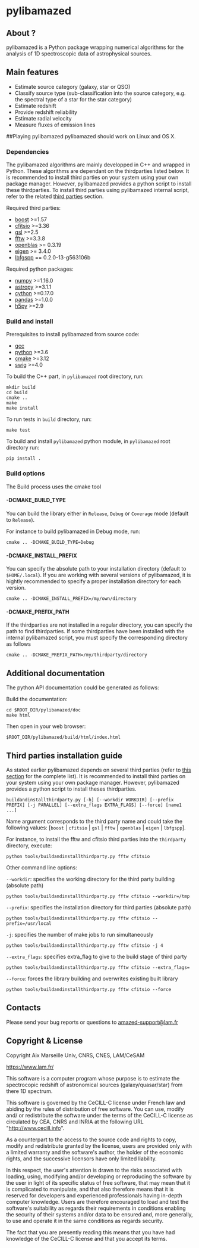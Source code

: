 # pylibamazed

## About ?

pylibamazed is a Python package wrapping numerical algorithms for the analysis of 1D spectroscopic data of astrophysical sources.

## Main features

* Estimate source category (galaxy, star or QSO)
* Classify source type (sub-classification into the source category, e.g. the spectral type of a star for the star category)
* Estimate redshift
* Provide redshift reliability
* Estimate radial velocity
* Measure fluxes of emission lines

##Playing pylibamazed
pylibamazed should work on Linux and OS X.

### Dependencies

The pylibamazed algorithms are mainly developped in C++ and wrapped in Python. These algorithms are dependant on the thirdparties listed below. It is recommended to install third parties on your system using your own package manager. However, pylibamazed provides a python script to install these thirdparties. To install third parties using pylibamazed internal script, refer to the related [third parties](#Third-parties-install-guide) section.

Required third parties:
* [boost](https://www.boost.org/) >=1.57
* [cfitsio](https://heasarc.gsfc.nasa.gov/fitsio/) >=3.36
* [gsl](https://www.gnu.org/software/gsl/) >=2.5
* [fftw](http://www.fftw.org/) >=3.3.8
* [openblas](https://www.openblas.net/) >= 0.3.19
* [eigen](https://eigen.tuxfamily.org/index.php?title=Main_Page) >= 3.4.0
* [lbfgspp](https://lbfgspp.statr.me) == 0.2.0-13-g563106b

Required python packages:
* [numpy](https://www.numpy.org/) >=1.16.0
* [astropy](https://www.astropy.org/) >=3.1.1
* [cython](https://cython.org/) >=0.17.0
* [pandas](https://pandas.pydata.org/) >=1.0.0
* [h5py](https://www.h5py.org/) >=2.9

### Build and install

Prerequisites to install pylibamazed from source code:

* [gcc](https://gcc.gnu.org/)
* [python](https://www.python.org/) >=3.6
* [cmake](https://cmake.org/) >=3.12
* [swig](http://www.swig.org/) >=4.0

To build the C++ part, in `pylibamazed` root directory, run:

    mkdir build
    cd build
    cmake ..
    make
    make install

To run tests in `build` directory, run:

    make test

To build and install `pylibamazed` python module, in `pylibamazed` root directory run:

    pip install .

### Build options

The Build process uses the cmake tool

#### -DCMAKE_BUILD_TYPE

You can build the library either in `Release`, `Debug` or `Coverage` mode (default to `Release`).

For instance to build pylibamazed in Debug mode, run: 

    cmake .. -DCMAKE_BUILD_TYPE=Debug

#### -DCMAKE_INSTALL_PREFIX

You can specify the absolute path to your installation directory (default to `$HOME/.local`). If you are working with several versions of pylibamazed, it is hightly recommended to specify a proper installation directory for each version. 

    cmake .. -DCMAKE_INSTALL_PREFIX=/my/own/directory

#### -DCMAKE_PREFIX_PATH

If the thirdparties are not installed in a regular directory, you can specify the path to find thirdparties. If some thirdparties have been installed with the internal pylibamazed script, you must specify the  corresponding directory as follows

    cmake .. -DCMAKE_PREFIX_PATH=/my/thirdparty/directory


## Additional documentation

The python API documentation could be generated as follows:

Build the documentation:

    cd $ROOT_DIR/pylibamazed/doc
    make html

Then open in your web browser:

    $ROOT_DIR/pylibamazed/build/html/index.html

## Third parties installation guide

As stated earlier pylibamazed depends on several third parties (refer to [this section](#dependencies) for the complete list). It is recommended to install third parties on your system using your own package manager. However, pylibamazed provides a python script to install theses thirdparties.

    buildandinstallthirdparty.py [-h] [--workdir WORKDIR] [--prefix PREFIX] [-j PARALLEL] [--extra_flags EXTRA_FLAGS] [--force] [name1 ...]

Name argument corresponds to the third party name and could take the following values:  [`boost` | `cfitsio` | `gsl` | `fftw` | `openblas` | `eigen` | `lbfgspp`].

For instance, to install the fftw and cfitsio third parties into the `thirdparty` directory, execute:

    python tools/buildandinstallthirdparty.py fftw cfitsio

Other command line options:

`--workdir`: specifies the working directory for the third party building (absolute path)

    python tools/buildandinstallthirdparty.py fftw cfitsio --workdir=/tmp

`--prefix`: specifies the installation directory for third parties (absolute path)

    python tools/buildandinstallthirdparty.py fftw cfitsio --prefix=/usr/local

`-j`: specifies the number of make jobs to run simultaneously 

    python tools/buildandinstallthirdparty.py fftw cfitsio -j 4

`--extra_flags`: specifies extra_flag to give to the build stage of third party

    python tools/buildandinstallthirdparty.py fftw cfitsio --extra_flags=

`--force`: forces the library building and overwrites existing built library 

    python tools/buildandinstallthirdparty.py fftw cfitsio --force

## Contacts

Please send your bug reports or questions to amazed-support@lam.fr

## Copyright & License

Copyright  Aix Marseille Univ, CNRS, CNES, LAM/CeSAM

https://www.lam.fr/

This software is a computer program whose purpose is to estimate the
spectrocopic redshift of astronomical sources (galaxy/quasar/star)
from there 1D spectrum.

This software is governed by the CeCILL-C license under French law and
abiding by the rules of distribution of free software.  You can  use, 
modify and/ or redistribute the software under the terms of the CeCILL-C
license as circulated by CEA, CNRS and INRIA at the following URL
"http://www.cecill.info". 

As a counterpart to the access to the source code and  rights to copy,
modify and redistribute granted by the license, users are provided only
with a limited warranty  and the software's author,  the holder of the
economic rights,  and the successive licensors  have only  limited
liability. 

In this respect, the user's attention is drawn to the risks associated
with loading,  using,  modifying and/or developing or reproducing the
software by the user in light of its specific status of free software,
that may mean  that it is complicated to manipulate,  and  that  also
therefore means  that it is reserved for developers  and  experienced
professionals having in-depth computer knowledge. Users are therefore
encouraged to load and test the software's suitability as regards their
requirements in conditions enabling the security of their systems and/or 
data to be ensured and,  more generally, to use and operate it in the 
same conditions as regards security. 

The fact that you are presently reading this means that you have had
knowledge of the CeCILL-C license and that you accept its terms.
